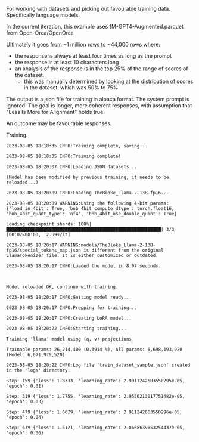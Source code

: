 For working with datasets and picking out favourable training data. Specifically language models.

In the current iteration, this example uses 1M-GPT4-Augmented.parquet from Open-Orca/OpenOrca

Ultimately it goes from ~1 million rows to ~44,000 rows where:
- the response is always at least four times as long as the prompt
- the response is at least 10 characters long
- an analysis of the response is in the top 25% of the range of scores of the dataset. 
  - this was manually determined by looking at the distribution of scores in the dataset. which was 50% to 75%

The output is a json file for training in alpaca format. The system prompt is ignored. The goal is longer, more coherent responses, with assumption that "Less Is More for Alignment" holds true.

An outcome may be favourable responses.


Training.

	2023-08-05 18:18:35 INFO:Training complete, saving...
	
	2023-08-05 18:18:35 INFO:Training complete!
	
	2023-08-05 18:20:07 INFO:Loading JSON datasets...
	
	(Model has been modified by previous training, it needs to be reloaded...)
	
	2023-08-05 18:20:09 INFO:Loading TheBloke_Llama-2-13B-fp16...
	
	2023-08-05 18:20:09 WARNING:Using the following 4-bit params: {'load_in_4bit': True, 'bnb_4bit_compute_dtype': torch.float16, 'bnb_4bit_quant_type': 'nf4', 'bnb_4bit_use_double_quant': True}
	
	Loading checkpoint shards: 100%|██████████████████████████████████████████████████████████| 3/3 [00:07<00:00,  2.59s/it]
	
	2023-08-05 18:20:17 WARNING:models/TheBloke_Llama-2-13B-fp16/special_tokens_map.json is different from the original LlamaTokenizer file. It is either customized or outdated.
	
	2023-08-05 18:20:17 INFO:Loaded the model in 8.07 seconds.
	
	
	
	Model reloaded OK, continue with training.
	
	2023-08-05 18:20:17 INFO:Getting model ready...
	
	2023-08-05 18:20:17 INFO:Prepping for training...
	
	2023-08-05 18:20:17 INFO:Creating LoRA model...
	
	2023-08-05 18:20:22 INFO:Starting training...
	
	Training 'llama' model using (q, v) projections
	
	Trainable params: 26,214,400 (0.3914 %), All params: 6,698,193,920 (Model: 6,671,979,520)
	
	2023-08-05 18:20:22 INFO:Log file 'train_dataset_sample.json' created in the 'logs' directory.
	
	Step: 159 {'loss': 1.8333, 'learning_rate': 2.9911242603550295e-05, 'epoch': 0.01}
	
	Step: 319 {'loss': 1.7755, 'learning_rate': 2.9556213017751482e-05, 'epoch': 0.03}
	
	Step: 479 {'loss': 1.6629, 'learning_rate': 2.911242603550296e-05, 'epoch': 0.04}
	
	Step: 639 {'loss': 1.6121, 'learning_rate': 2.8668639053254437e-05, 'epoch': 0.06}
